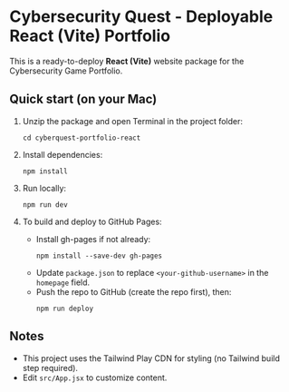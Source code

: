 # Cybersecurity Quest - Deployable React (Vite) Portfolio

This is a ready-to-deploy **React (Vite)** website package for the Cybersecurity Game Portfolio.

## Quick start (on your Mac)

1. Unzip the package and open Terminal in the project folder:
   ```
   cd cyberquest-portfolio-react
   ```

2. Install dependencies:
   ```
   npm install
   ```

3. Run locally:
   ```
   npm run dev
   ```

4. To build and deploy to GitHub Pages:
   - Install gh-pages if not already:
     ```
     npm install --save-dev gh-pages
     ```
   - Update `package.json` to replace `<your-github-username>` in the `homepage` field.
   - Push the repo to GitHub (create the repo first), then:
     ```
     npm run deploy
     ```

## Notes
- This project uses the Tailwind Play CDN for styling (no Tailwind build step required).
- Edit `src/App.jsx` to customize content.
